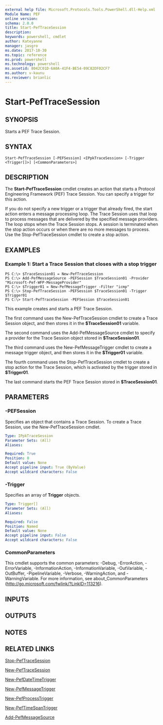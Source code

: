 ```yaml
---
external help file: Microsoft.Protocols.Tools.PowerShell.dll-Help.xml
Module Name: PEF
online version: 
schema: 2.0.0
title: Start-PefTraceSession
description: 
keywords: powershell, cmdlet
author: Kateyanne
manager: jasgro
ms.date: 2017-10-30
ms.topic: reference
ms.prod: powershell
ms.technology: powershell
ms.assetid: 8042C01D-6A0A-41F4-BE54-09C82DF02CF7
ms.author: v-kaunu
ms.reviewer: brianlic
---
```


# Start-PefTraceSession

## SYNOPSIS
Starts a PEF Trace Session.

## SYNTAX

```
Start-PefTraceSession [-PEFSession] <IPpkTraceSession> [-Trigger <Trigger[]>] [<CommonParameters>]
```

## DESCRIPTION
The **Start-PefTraceSession** cmdlet creates an action that starts a Protocol Engineering Framework (PEF) Trace Session.
You can specify a trigger for this action.

If you do not specify a new trigger or a trigger that already fired, the start action enters a message processing loop.
The Trace Session uses that loop to process messages that are delivered by the specified message providers.
The loop stops when the Trace Session stops.
A session is terminated when the  stop action occurs  or when there are no more messages to process.
Use the Stop-PefTraceSession cmdlet to create a stop action.

## EXAMPLES

### Example 1: Start a Trace Session that closes with a stop trigger
```
PS C:\> $TraceSession01 = New-PefTraceSession 
PS C:\> Add-PefMessageSource -PEFSession $TraceSession01 -Provider "Microsoft-Pef-WFP-MessageProvider"
PS C:\> $Trigger01 = New-PefMessageTrigger -Filter "icmp"
PS C:\> Stop-PefTraceSession -PEFSession $TraceSession01 -Trigger $Trigger01
PS C:\> Start-PefTraceSession -PEFSession $TraceSession01
```

This example creates and starts a PEF Trace Session.

The first command uses the New-PefTraceSession cmdlet to create a Trace Session object, and then stores it in the **$TraceSession01** variable.

The second command uses the Add-PefMessageSource cmdlet to specify a provider for the Trace Session object stored in **$TraceSession01**.

The third command uses the New-PefMessageTrigger cmdlet to create a message trigger object, and then stores it in the **$Trigger01** variable.

The fourth command uses the Stop-PefTraceSession cmdlet to create a stop action for the Trace Session, which is activated by the trigger stored in **$Trigger01**.

The last command starts the PEF Trace Session stored in **$TraceSession01**.

## PARAMETERS

### -PEFSession
Specifies an object that contains a Trace Session.
To create a Trace Session, use the New-PefTraceSession cmdlet.

```yaml
Type: IPpkTraceSession
Parameter Sets: (All)
Aliases: 

Required: True
Position: 0
Default value: None
Accept pipeline input: True (ByValue)
Accept wildcard characters: False
```

### -Trigger
Specifies an array of **Trigger** objects.

```yaml
Type: Trigger[]
Parameter Sets: (All)
Aliases: 

Required: False
Position: Named
Default value: None
Accept pipeline input: False
Accept wildcard characters: False
```

### CommonParameters
This cmdlet supports the common parameters: -Debug, -ErrorAction, -ErrorVariable, -InformationAction, -InformationVariable, -OutVariable, -OutBuffer, -PipelineVariable, -Verbose, -WarningAction, and -WarningVariable. For more information, see about_CommonParameters (http://go.microsoft.com/fwlink/?LinkID=113216).

## INPUTS

## OUTPUTS

## NOTES

## RELATED LINKS

[Stop-PefTraceSession](./Stop-PefTraceSession.md)

[New-PefTraceSession](./New-PefTraceSession.md)

[New-PefDateTimeTrigger](./New-PefDateTimeTrigger.md)

[New-PefMessageTrigger](./New-PefMessageTrigger.md)

[New-PefProcessTrigger](./New-PefProcessTrigger.md)

[New-PefTimeSpanTrigger](./New-PefTimeSpanTrigger.md)

[Add-PefMessageSource](./Add-PefMessageSource.md)

